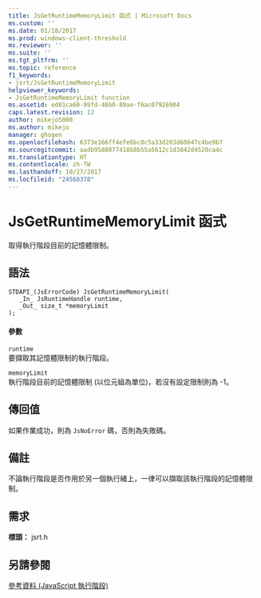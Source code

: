 ```yaml
---
title: JsGetRuntimeMemoryLimit 函式 | Microsoft Docs
ms.custom: ''
ms.date: 01/18/2017
ms.prod: windows-client-threshold
ms.reviewer: ''
ms.suite: ''
ms.tgt_pltfrm: ''
ms.topic: reference
f1_keywords:
- jsrt/JsGetRuntimeMemoryLimit
helpviewer_keywords:
- JsGetRuntimeMemoryLimit function
ms.assetid: ed81ca60-99fd-46b0-89ae-f6ac07926904
caps.latest.revision: 12
author: mikejo5000
ms.author: mikejo
manager: ghogen
ms.openlocfilehash: 6373e166ff4efe6bc8c5a33d203d60647c4be9b7
ms.sourcegitcommit: aadb9588877418b8b55a5612c1d3842d4520ca4c
ms.translationtype: HT
ms.contentlocale: zh-TW
ms.lasthandoff: 10/27/2017
ms.locfileid: "24568378"
---
```

# <a name="jsgetruntimememorylimit-function"></a>JsGetRuntimeMemoryLimit 函式
取得執行階段目前的記憶體限制。  
  
## <a name="syntax"></a>語法  
  
```  
STDAPI_(JsErrorCode) JsGetRuntimeMemoryLimit(  
   _In_ JsRuntimeHandle runtime,  
   _Out_ size_t *memoryLimit  
);  
```  
  
#### <a name="parameters"></a>參數  
 `runtime`  
 要擷取其記憶體限制的執行階段。  
  
 `memoryLimit`  
 執行階段目前的記憶體限制 (以位元組為單位)，若沒有設定限制則為 -1。  
  
## <a name="return-value"></a>傳回值  
 如果作業成功，則為 `JsNoError` 碼，否則為失敗碼。  
  
## <a name="remarks"></a>備註  
 不論執行階段是否作用於另一個執行緒上，一律可以擷取該執行階段的記憶體限制。  
  
## <a name="requirements"></a>需求  
 **標頭：** jsrt.h  
  
## <a name="see-also"></a>另請參閱  
 [參考資料 (JavaScript 執行階段)](../chakra-hosting/reference-javascript-runtime.md)